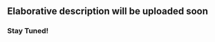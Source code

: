 <head>
	<title>URL Shortner</title> 
</head>

<body>
<h2>Elaborative description will be uploaded soon</h2>
<h3>Stay Tuned!</h3>
</body>
